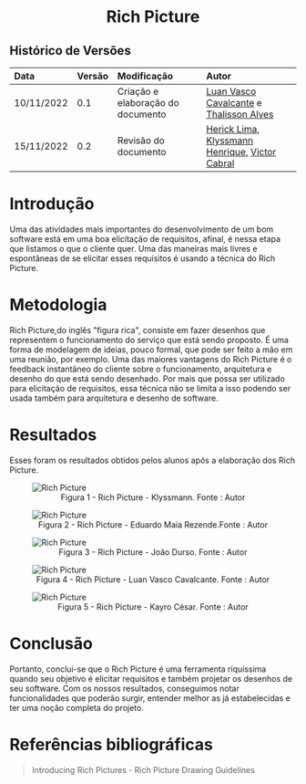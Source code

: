 # <center> Rich Picture

## Histórico de Versões

| Data | Versão | Modificação | Autor |
| :- | :- | :- | :- |
|10/11/2022 | 0.1 | Criação  e elaboração do documento | [Luan Vasco Cavalcante](https://github.com/Luan-Cavalcante) e [Thalisson Alves](https://github.com/Thalisson-Alves)|
| 15/11/2022 | 0.2 | Revisão do documento | [Herick Lima](https://github.com/hericklima22), [Klyssmann Henrique](https://github.com/klyssmannoliveira), [Victor Cabral](https://github.com/victordscabral) |

# Introdução 

  Uma das atividades mais importantes do desenvolvimento de um bom software está em uma boa elicitação de requisitos, afinal, é nessa etapa que listamos o que o cliente quer. Uma das maneiras mais livres e espontâneas de se elicitar esses requisitos é usando a técnica do Rich Picture. 
  
# Metodologia

  Rich Picture,do inglês "figura rica", consiste em fazer desenhos que representem o funcionamento do serviço que está sendo proposto. É uma forma de modelagem de ideias, pouco formal, que pode ser feito a mão em uma reunião, por exemplo. 
  Uma das maiores vantagens do Rich Picture é o feedback instantâneo do cliente sobre o funcionamento, arquitetura e desenho do que está sendo desenhado. 
  Por mais que possa ser utilizado para elicitação de requisitos, essa técnica não se limita a isso podendo ser usada também para arquitetura e desenho de software.
  
# Resultados
  
  Esses foram os resultados obtidos pelos alunos após a elaboração dos Rich Picture.

<figure>
  <img src="https://user-images.githubusercontent.com/67024690/201451637-c4d3e078-52d2-45ca-a923-dfdbfcd084c8.png" alt="Rich Picture"/>
  <figcaption align="center" >Figura 1 - Rich Picture - Klyssmann. Fonte : Autor </figcaption>
</figure>

<figure>
  <img src="https://user-images.githubusercontent.com/67024690/201451658-daab7e8c-cea6-44c0-99f6-b979c5fe725d.png" alt="Rich Picture"/>
  <figcaption align="center" >Figura 2 - Rich Picture - Eduardo Maia Rezende.Fonte : Autor </figcaption>
</figure>

<figure>
  <img src="https://user-images.githubusercontent.com/67024690/201451662-448619ca-4af8-4371-b662-709496e7bad0.jpeg" alt="Rich Picture"/>
  <figcaption align="center" >Figura 3 - Rich Picture - João Durso. Fonte : Autor </figcaption>
</figure>

<figure>
  <img src="https://user-images.githubusercontent.com/67024690/201451665-073ba49d-8ac5-4bd6-8347-bef2a0db9572.jpeg" alt="Rich Picture"/>
  <figcaption align="center" >Figura 4 - Rich Picture - Luan Vasco Cavalcante. Fonte : Autor </figcaption>
</figure>

<figure>
  <img src="https://user-images.githubusercontent.com/67024690/201451670-de31b690-9e22-43f8-ad7c-51cbf91ecc1e.jpeg" alt="Rich Picture"/>
  <figcaption align="center" > Figura 5 - Rich Picture - Kayro César. Fonte : Autor </figcaption>
</figure>

# Conclusão

  Portanto, conclui-se que o Rich Picture é uma ferramenta riquíssima quando seu objetivo é elicitar requisitos e também projetar os desenhos de seu software.
  Com os nossos resultados, conseguimos notar funcionalidades que poderão surgir, entender melhor as já estabelecidas e ter uma noção completa do projeto. 
  
# Referências bibliográficas

> Introducing Rich Pictures - Rich Picture Drawing Guidelines

